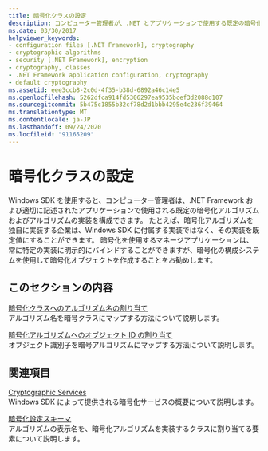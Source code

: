 ```yaml
---
title: 暗号化クラスの設定
description: コンピューター管理者が、.NET とアプリケーションで使用する既定の暗号化アルゴリズムとアルゴリズムの実装を構成する方法について説明します。
ms.date: 03/30/2017
helpviewer_keywords:
- configuration files [.NET Framework], cryptography
- cryptographic algorithms
- security [.NET Framework], encryption
- cryptography, classes
- .NET Framework application configuration, cryptography
- default cryptography
ms.assetid: eee3ccb8-2c0d-4f35-b38d-6892a46c14e5
ms.openlocfilehash: 5262dfca914fd5306297ea9535bcef3d2088d107
ms.sourcegitcommit: 5b475c1855b32cf78d2d1bbb4295e4c236f39464
ms.translationtype: MT
ms.contentlocale: ja-JP
ms.lasthandoff: 09/24/2020
ms.locfileid: "91165209"
---
```

# <a name="configuring-cryptography-classes"></a>暗号化クラスの設定

Windows SDK を使用すると、コンピューター管理者は、.NET Framework および適切に記述されたアプリケーションで使用される既定の暗号化アルゴリズムおよびアルゴリズムの実装を構成できます。  たとえば、暗号化アルゴリズムを独自に実装する企業は、Windows SDK に付属する実装ではなく、その実装を既定値にすることができます。 暗号化を使用するマネージアプリケーションは、常に特定の実装に明示的にバインドすることができますが、暗号化の構成システムを使用して暗号化オブジェクトを作成することをお勧めします。  
  
## <a name="in-this-section"></a>このセクションの内容  

 [暗号化クラスへのアルゴリズム名の割り当て](map-algorithm-names-to-cryptography-classes.md)  
 アルゴリズム名を暗号クラスにマップする方法について説明します。  
  
 [暗号化アルゴリズムへのオブジェクト ID の割り当て](map-object-identifiers-to-cryptography-algorithms.md)  
 オブジェクト識別子を暗号アルゴリズムにマップする方法について説明します。  
  
## <a name="related-sections"></a>関連項目  

 [Cryptographic Services](../../standard/security/cryptographic-services.md)  
 Windows SDK によって提供される暗号化サービスの概要について説明します。  
  
 [暗号化設定スキーマ](./file-schema/cryptography/index.md)  
 アルゴリズムの表示名を、暗号化アルゴリズムを実装するクラスに割り当てる要素について説明します。
